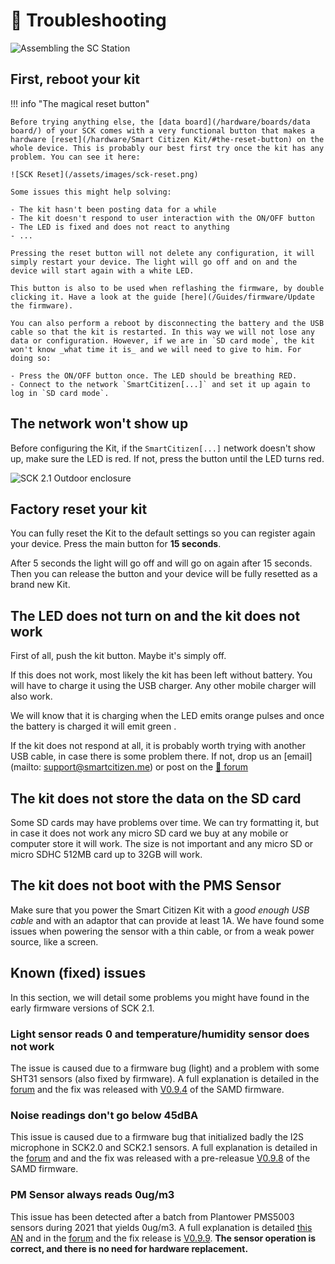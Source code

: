 :construction_worker: Troubleshooting
==========================

![Assembling the SC Station](/assets/images/station-build-table.jpg)

## First, reboot your kit

!!! info "The magical reset button"

    Before trying anything else, the [data board](/hardware/boards/data board/) of your SCK comes with a very functional button that makes a hardware [reset](/hardware/Smart Citizen Kit/#the-reset-button) on the whole device. This is probably our best first try once the kit has any problem. You can see it here:

    ![SCK Reset](/assets/images/sck-reset.png)

    Some issues this might help solving:

    - The kit hasn't been posting data for a while
    - The kit doesn't respond to user interaction with the ON/OFF button
    - The LED is fixed and does not react to anything
    - ...

    Pressing the reset button will not delete any configuration, it will simply restart your device. The light will go off and on and the device will start again with a white LED.

    This button is also to be used when reflashing the firmware, by double clicking it. Have a look at the guide [here](/Guides/firmware/Update the firmware).

    You can also perform a reboot by disconnecting the battery and the USB cable so that the kit is restarted. In this way we will not lose any data or configuration. However, if we are in `SD card mode`, the kit won't know _what time it is_ and we will need to give to him. For doing so:

    - Press the ON/OFF button once. The LED should be breathing RED.
    - Connect to the network `SmartCitizen[...]` and set it up again to log in `SD card mode`.

## The network won't show up

Before configuring the Kit, if the `SmartCitizen[...]` network doesn't show up, make sure the LED is red. If not, press the button until the LED turns red.

<img src="https://live.staticflickr.com/65535/48439505516_d210ce2c8a_h.jpg" alt="SCK 2.1 Outdoor enclosure">

## Factory reset your kit

You can fully reset the Kit to the default settings so you can register again your device. Press the main button for **15 seconds**.

After 5 seconds the light will go off and will go on again after 15 seconds. Then you can release the button and your device will be fully resetted as a brand new Kit.

## The LED does not turn on and the kit does not work

First of all, push the kit button. Maybe it's simply off.

If this does not work, most likely the kit has been left without battery. You will have to charge it using the USB charger. Any other mobile charger will also work.

We will know that it is charging when the LED emits <span class="led orange blink"></span> orange pulses and once the battery is charged it will emit green <span class = "led green blink"> </span>.

If the kit does not respond at all, it is probably worth trying with another USB cable, in case there is some problem there. If not, drop us an [email](mailto: support@smartcitizen.me) or post on the [:speech_balloon: forum](https://forum.smartcitizen.me)

## The kit does not store the data on the SD card

Some SD cards may have problems over time. We can try formatting it, but in case it does not work any micro SD card we buy at any mobile or computer store it will work. The size is not important and any micro SD or micro SDHC 512MB card up to 32GB will work.

## The kit does not boot with the PMS Sensor

Make sure that you power the Smart Citizen Kit with a _good enough USB cable_ and with an adaptor that can provide at least 1A. We have found some issues when powering the sensor with a thin cable, or from a weak power source, like a screen.

## Known (fixed) issues

In this section, we will detail some problems you might have found in the early firmware versions of SCK 2.1.

### Light sensor reads 0 and temperature/humidity sensor does not work

The issue is caused due to a firmware bug (light) and a problem with some SHT31 sensors (also fixed by firmware). A full explanation is detailed in the [forum](https://forum.smartcitizen.me/t/the-light-sensor-is-fixed/1172) and the fix was released with [V0.9.4](https://github.com/fablabbcn/smartcitizen-kit-21/releases/tag/0.9.4) of the SAMD firmware.

### Noise readings don't go below 45dBA

This issue is caused due to a firmware bug that initialized badly the I2S microphone in SCK2.0 and SCK2.1 sensors. A full explanation is detailed in the [forum](https://forum.smartcitizen.me/t/origin-of-the-noise-db-a-code/1391/12) and and the fix was released with a pre-releasue [V0.9.8](https://github.com/fablabbcn/smartcitizen-kit-21/releases/tag/0.9.8) of the SAMD firmware.

### PM Sensor always reads 0ug/m3

This issue has been detected after a batch from Plantower PMS5003 sensors during 2021 that yields 0ug/m3. A full explanation is detailed [this AN](/assets/notes/2022_01_PM_INTERVALS.html) and in the [forum](https://forum.smartcitizen.me/t/pm-sensor-always-reading-0-0/1649/21) and the fix release is [V0.9.9](https://github.com/fablabbcn/smartcitizen-kit-21/releases/tag/0.9.9). **The sensor operation is correct, and there is no need for hardware replacement.**
